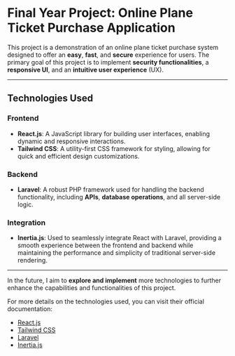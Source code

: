 # Final Year Project: Online Plane Ticket Purchase Application

This project is a demonstration of an online plane ticket purchase system designed to offer an **easy**, **fast**, and **secure** experience for users. The primary goal of this project is to implement **security functionalities**, a **responsive UI**, and an **intuitive user experience** (UX).

---

## Technologies Used

### Frontend
- **React.js**: A JavaScript library for building user interfaces, enabling dynamic and responsive interactions.
- **Tailwind CSS**: A utility-first CSS framework for styling, allowing for quick and efficient design customizations.

### Backend
- **Laravel**: A robust PHP framework used for handling the backend functionality, including **APIs**, **database operations**, and all server-side logic.

### Integration
- **Inertia.js**: Used to seamlessly integrate React with Laravel, providing a smooth experience between the frontend and backend while maintaining the performance and simplicity of traditional server-side rendering.

---

In the future, I aim to **explore and implement** more technologies to further enhance the capabilities and functionalities of this project.

For more details on the technologies used, you can visit their official documentation:
- [React.js](https://reactjs.org/)
- [Tailwind CSS](https://tailwindcss.com/)
- [Laravel](https://laravel.com/)
- [Inertia.js](https://inertiajs.com/)
